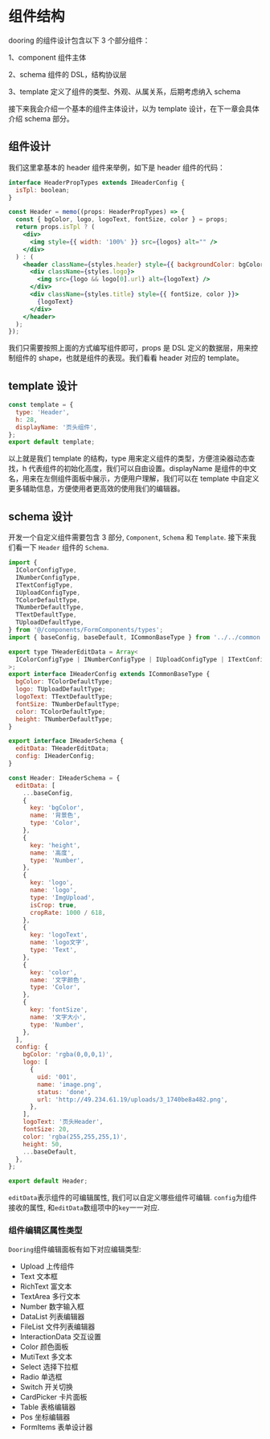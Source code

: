<!--
 * @Date: 2021-01-17 12:25:33
 * @LastEditors: chentianshang
 * @LastEditTime: 2021-01-17 19:42:42
 * @FilePath: /github-h5-Dooring/doc/zh/guide/componentDev/componentStructure.md
-->

# 组件结构

dooring 的组件设计包含以下 3 个部分组件：

1、component 组件主体

2、schema 组件的 DSL，结构协议层

3、template 定义了组件的类型、外观、从属关系，后期考虑纳入 schema

接下来我会介绍一个基本的组件主体设计，以为 template 设计，在下一章会具体介绍 schema 部分。

## 组件设计

我们这里拿基本的 header 组件来举例，如下是 header 组件的代码：

```jsx
interface HeaderPropTypes extends IHeaderConfig {
  isTpl: boolean;
}

const Header = memo((props: HeaderPropTypes) => {
  const { bgColor, logo, logoText, fontSize, color } = props;
  return props.isTpl ? (
    <div>
      <img style={{ width: '100%' }} src={logos} alt="" />
    </div>
  ) : (
    <header className={styles.header} style={{ backgroundColor: bgColor }}>
      <div className={styles.logo}>
        <img src={logo && logo[0].url} alt={logoText} />
      </div>
      <div className={styles.title} style={{ fontSize, color }}>
        {logoText}
      </div>
    </header>
  );
});
```

我们只需要按照上面的方式编写组件即可，props 是 DSL 定义的数据层，用来控制组件的 shape，也就是组件的表现。我们看看 header 对应的 template。

## template 设计

```js
const template = {
  type: 'Header',
  h: 28,
  displayName: '页头组件',
};
export default template;
```

以上就是我们 template 的结构，type 用来定义组件的类型，方便渲染器动态查找，h 代表组件的初始化高度，我们可以自由设置。displayName 是组件的中文名，用来在左侧组件面板中展示，方便用户理解，我们可以在 template 中自定义更多辅助信息，方便使用者更高效的使用我们的编辑器。

## schema 设计

开发一个自定义组件需要包含 3 部分, `Component`, `Schema` 和 `Template`. 接下来我们看一下 `Header` 组件的 `Schema`.

```js
import {
  IColorConfigType,
  INumberConfigType,
  ITextConfigType,
  IUploadConfigType,
  TColorDefaultType,
  TNumberDefaultType,
  TTextDefaultType,
  TUploadDefaultType,
} from '@/components/FormComponents/types';
import { baseConfig, baseDefault, ICommonBaseType } from '../../common';

export type THeaderEditData = Array<
  IColorConfigType | INumberConfigType | IUploadConfigType | ITextConfigType
>;
export interface IHeaderConfig extends ICommonBaseType {
  bgColor: TColorDefaultType;
  logo: TUploadDefaultType;
  logoText: TTextDefaultType;
  fontSize: TNumberDefaultType;
  color: TColorDefaultType;
  height: TNumberDefaultType;
}

export interface IHeaderSchema {
  editData: THeaderEditData;
  config: IHeaderConfig;
}

const Header: IHeaderSchema = {
  editData: [
    ...baseConfig,
    {
      key: 'bgColor',
      name: '背景色',
      type: 'Color',
    },
    {
      key: 'height',
      name: '高度',
      type: 'Number',
    },
    {
      key: 'logo',
      name: 'logo',
      type: 'ImgUpload',
      isCrop: true,
      cropRate: 1000 / 618,
    },
    {
      key: 'logoText',
      name: 'logo文字',
      type: 'Text',
    },
    {
      key: 'color',
      name: '文字颜色',
      type: 'Color',
    },
    {
      key: 'fontSize',
      name: '文字大小',
      type: 'Number',
    },
  ],
  config: {
    bgColor: 'rgba(0,0,0,1)',
    logo: [
      {
        uid: '001',
        name: 'image.png',
        status: 'done',
        url: 'http://49.234.61.19/uploads/3_1740be8a482.png',
      },
    ],
    logoText: '页头Header',
    fontSize: 20,
    color: 'rgba(255,255,255,1)',
    height: 50,
    ...baseDefault,
  },
};

export default Header;
```

`editData`表示组件的可编辑属性, 我们可以自定义哪些组件可编辑. `config`为组件接收的属性, 和`editData`数组项中的`key`一一对应.

### 组件编辑区属性类型

`Dooring`组件编辑面板有如下对应编辑类型:

- Upload 上传组件
- Text 文本框
- RichText 富文本
- TextArea 多行文本
- Number 数字输入框
- DataList 列表编辑器
- FileList 文件列表编辑器
- InteractionData 交互设置
- Color 颜色面板
- MutiText 多文本
- Select 选择下拉框
- Radio 单选框
- Switch 开关切换
- CardPicker 卡片面板
- Table 表格编辑器
- Pos 坐标编辑器
- FormItems 表单设计器
